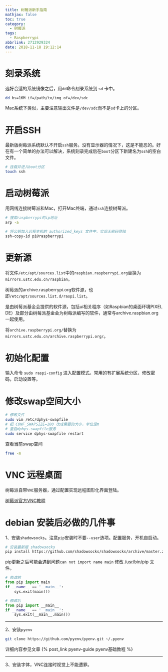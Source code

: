 ```yaml
---
title: 树莓派新手指南
mathjax: false
toc: true
category:
  - 树莓派
tags:
  - Raspberrypi
abbrlink: 2712929324
date: 2018-11-18 19:12:14
---
```


# 刻录系统
选好合适的系统镜像之后，用`dd`命令刻录系统到 `sd` 卡中。

```bash
dd bs=16M if=/path/to/img of=/dev/sdc
```

Mac系统下类似，主要注意输出文件是`/dev/sdc`而不是`sd`卡上的分区。

# 开启SSH
最新版树莓派系统默认不开启`ssh`服务。没有显示器的情况下，这是不能忍的。好在有一个简单的办法可以解决，系统刻录完成后在`boot`分区下新建名为`ssh`的空白文件。

```bash
# 挂载并进入boot分区
touch ssh
```

# 启动树莓派
用网线连接树莓派和Mac，打开Mac终端，通过`ssh`连接树莓派。

```bash
# 搜索raspberrypi的ip地址
arp -a

# 将公钥加入远程主机的 authorized_keys 文件中，实现无密码登陆
ssh-copy-id pi@raspberrypi
```

# 更新源
将文件`/etc/apt/sources.list`中的`raspbian.raspberrypi.org`替换为`mirrors.ustc.edu.cn/raspbian`。


树莓派的archive.raspberrypi.org软件源，也即`/etc/apt/sources.list.d/raspi.list`。

是由树莓派基金会提供的软件源，包括ui相关程序（如Raspbian的桌面环境PIXEL
DE）及部分由树莓派基金会为树莓派编写的软件，通常与archive.raspbian.org一起使用。

将`archive.raspberrypi.org/`替换为`mirrors.ustc.edu.cn/archive.raspberrypi.org/`。

# 初始化配置
输入命令 `sudo raspi-config` 进入配置模式。常用的有扩展系统分区，修改密码，启动设置等。

# 修改swap空间大小

```bash
# 修改文件
sudo vim /etc/dphys-swapfile
# 把 CONF_SWAPSIZE=100 改成需要的大小，单位是m
# 重启dphys-swapfile服务
sudo service dphys-swapfile restart
```
查看当前swap空间

```bash
free -m
```

# VNC 远程桌面
树莓派自带`VNC`服务器，通过配置实现远程图形化界面登陆。

[树莓派官方VNC教程](https://www.raspberrypi.org/documentation/remote-access/vnc/)

# debian 安装后必做的几件事
1、安装`shadowsocks`。注意`pip`安装时不要`--user`选项。配置服务，开机自启动。
```bash
# 安装最新版 shadowsocks
pip install https://github.com/shadowsocks/shadowsocks/archive/master.zip
```

pip更新之后可能会遇到问题`can not import name main`
修改 /usr/bin/pip 文件。

```python
# 修改前
from pip import main
if __name__ == '__main__':
    sys.exit(main())

# 修改后
from pip import __main__
if __name__ == '__main__':
    sys.exit(__main__.main())
```
-----------
2、安装`pyenv`
```bash
git clone https://github.com/pyenv/pyenv.git ~/.pyenv
```
详细内容参见文章 {% post_link pyenv-guide pyenv基础教程 %}

-----------
3、安装字体，VNC连接时视觉上不能遭罪。

